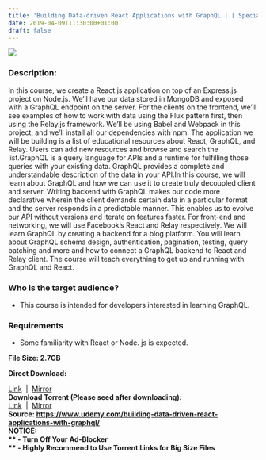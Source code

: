 ```yaml
---
title: 'Building Data-driven React Applications with GraphQL | [ Special Course Removed From Official Site]'
date: 2019-04-09T11:30:00+01:00
draft: false
---
```


  

**[![](https://2.bp.blogspot.com/-rg5Wf_EA08E/XKxzR5Y4ujI/AAAAAAAABbo/ro6BDpPAQ9QxYhhktcEHdnBud78DCvtCQCLcBGAs/s640/Building-Data-driven-React-Applications-with-GraphQL.png)](https://2.bp.blogspot.com/-rg5Wf_EA08E/XKxzR5Y4ujI/AAAAAAAABbo/ro6BDpPAQ9QxYhhktcEHdnBud78DCvtCQCLcBGAs/s1600/Building-Data-driven-React-Applications-with-GraphQL.png)**

  
  

### Description:

In this course, we create a React.js application on top of an Express.js project on Node.js. We’ll have our data stored in MongoDB and exposed with a GraphQL endpoint on the server. For the clients on the frontend, we’ll see examples of how to work with data using the Flux pattern first, then using the Relay.js framework. We’ll be using Babel and Webpack in this project, and we’ll install all our dependencies with npm. The application we will be building is a list of educational resources about React, GraphQL, and Relay. Users can add new resources and browse and search the list.GraphQL is a query language for APIs and a runtime for fulfilling those queries with your existing data. GraphQL provides a complete and understandable description of the data in your API.In this course, we will learn about GraphQL and how we can use it to create truly decoupled client and server. Writing backend with GraphQL makes our code more declarative wherein the client demands certain data in a particular format and the server responds in a predictable manner. This enables us to evolve our API without versions and iterate on features faster. For front-end and networking, we will use Facebook’s React and Relay respectively. We will learn GraphQL by creating a backend for a blog platform. You will learn about GraphQL schema design, authentication, pagination, testing, query batching and more and how to connect a GraphQL backend to React and Relay client. The course will teach everything to get up and running with GraphQL and React.  

### Who is the target audience?

*   This course is intended for developers interested in learning GraphQL.

### Requirements

*   Some familiarity with React or Node. js is expected.

**File Size: 2.7GB**  
  
**Direct Download:**  

[Link](http://crowdurl.com/BuildingDatadrivenlink1)  |  [Mirror](http://crowdurl.com/BuildingDatadrivenlink2)   
**Download Torrent (Please seed after downloading):**  
[Link](http://crowdurl.com/BuildingDatadriventorrent1)  |  [Mirror](http://crowdurl.com/BuildingDatadriventorrent2)  
**Source: **https://www.udemy.com/building-data-driven-react-applications-with-graphql/  
**NOTICE:**  
** - Turn Off Your Ad-Blocker**  
** - Highly Recommend to Use Torrent Links for Big Size Files**
